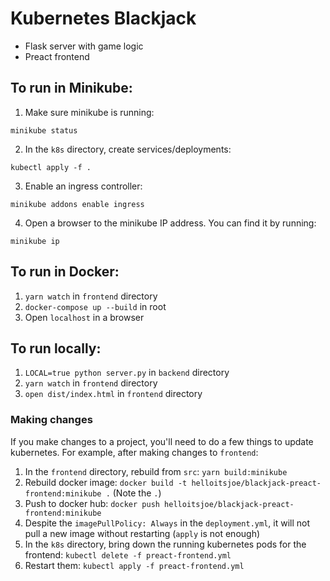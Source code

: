 # Kubernetes Blackjack

- Flask server with game logic
- Preact frontend

## To run in Minikube:

1. Make sure minikube is running:

```
minikube status
```

2. In the `k8s` directory, create services/deployments:

```
kubectl apply -f .
```

3. Enable an ingress controller:

```
minikube addons enable ingress
```

4. Open a browser to the minikube IP address. You can find it by running:

```
minikube ip
```

## To run in Docker:

1. `yarn watch` in `frontend` directory
2. `docker-compose up --build` in root
3. Open `localhost` in a browser

## To run locally:

1. `LOCAL=true python server.py` in `backend` directory
2. `yarn watch` in `frontend` directory
3. `open dist/index.html` in `frontend` directory

### Making changes

If you make changes to a project, you'll need to do a few things to update kubernetes. For example,
after making changes to `frontend`:

1. In the `frontend` directory, rebuild from `src`: `yarn build:minikube`
2. Rebuild docker image: `docker build -t helloitsjoe/blackjack-preact-frontend:minikube .` (Note
   the `.`)
3. Push to docker hub: `docker push helloitsjoe/blackjack-preact-frontend:minikube`
4. Despite the `imagePullPolicy: Always` in the `deployment.yml`, it will not pull a new image
   without restarting (`apply` is not enough)
5. In the `k8s` directory, bring down the running kubernetes pods for the frontend:
   `kubectl delete -f preact-frontend.yml`
6. Restart them: `kubectl apply -f preact-frontend.yml`
